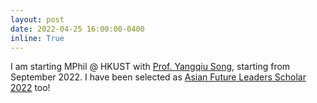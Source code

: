 ```yaml
---
layout: post
date: 2022-04-25 16:00:00-0400
inline: True
---
```


I am starting MPhil @ HKUST with [Prof. Yangqiu Song](https://www.cse.ust.hk/~yqsong/), starting from September 2022.
I have been selected as [Asian Future Leaders Scholar 2022](https://www.bxai.org/aflsp/scholarships/aflsp-overview/) too!